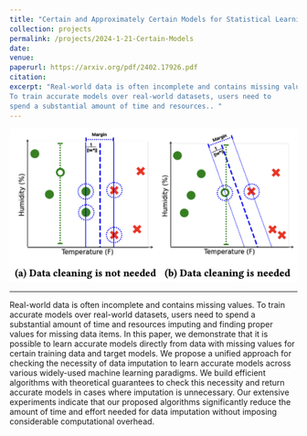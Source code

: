 ```yaml
---
title: "Certain and Approximately Certain Models for Statistical Learning"
collection: projects
permalink: /projects/2024-1-21-Certain-Models
date: 
venue:
paperurl: https://arxiv.org/pdf/2402.17926.pdf
citation: 
excerpt: "Real-world data is often incomplete and contains missing values.
To train accurate models over real-world datasets, users need to
spend a substantial amount of time and resources.. "
---
```

![Certain-Models.png](Certain-Models.png)

---
Real-world data is often incomplete and contains missing values.
To train accurate models over real-world datasets, users need to
spend a substantial amount of time and resources imputing and
finding proper values for missing data items. In this paper, we
demonstrate that it is possible to learn accurate models directly from
data with missing values for certain training data and target models.
We propose a unified approach for checking the necessity of data
imputation to learn accurate models across various widely-used
machine learning paradigms. We build efficient algorithms with
theoretical guarantees to check this necessity and return accurate
models in cases where imputation is unnecessary. Our extensive
experiments indicate that our proposed algorithms significantly
reduce the amount of time and effort needed for data imputation
without imposing considerable computational overhead.

